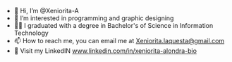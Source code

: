 - 👋 Hi, I’m @Xeniorita-A
- 👀 I’m interested in programming and graphic designing
- :man_student: I graduated with a degree in Bachelor's of Science in Information Technology
- 📫 How to reach me, you can email me at Xeniorita.laquesta@gmail.com 
- :round_pushpin: Visit my LinkedIN www.linkedin.com/in/xeniorita-alondra-bio

<!---
Xeniorita-A/Xeniorita-A is a ✨ special ✨ repository because its `README.md` (this file) appears on your GitHub profile.
You can click the Preview link to take a look at your changes.
--->
